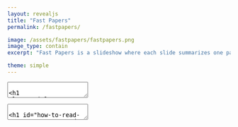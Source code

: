 ```yaml
---
layout: revealjs
title: "Fast Papers"
permalink: /fastpapers/

image: /assets/fastpapers/fastpapers.png
image_type: contain
excerpt: "Fast Papers is a slideshow where each slide summarizes one paper with few sentences and some graphics."

theme: simple
---
```


<style>
.reveal h1 {
  margin-bottom: 0;
}
.fastpapers__source {
  margin: 0 !important;
}
.fastpapers__tags {
  line-height: 0.5;
  margin-bottom: 0.5em;
}
.fastpapers__tags__tag {
  font-size: 12px;
  padding: 3px 5px;
  letter-spacing: 0;
  border-radius: 5px;
  line-height: 0.5;
}
h1 .fastpapers__tags__tag {
  font-family: "Lato", sans-serif;
  font-size: 24px;
  padding: 6px 10px;
  letter-spacing: 0;
  border-radius: 5px;
  line-height: 0.5;
}
/* Hex codes from https://digitalsynopsis.com/design/minimal-web-color-palettes-combination-hex-code/ */
.fastpapers__tags .fastpapers__tags__tag--venue {
  background-color: #355C7D;
  color: white !important;
}
.fastpapers__tags .fastpapers__tags__tag--venue:before {
  content: '🏬';
}
.fastpapers__tags .fastpapers__tags__tag--topic {
  background-color: #C06C84;
  color: white !important;
}
.fastpapers__tags .fastpapers__tags__tag--topic:before {
  content: '🔍';
}
</style>





<section class="center" data-markdown><textarea data-template>

<h1 class="title">Fast Papers</h1>


Seungjae Ryan Lee / [endtoendAI](https://www.endtoend.ai)

Each slide summarizes a paper with few sentences and some graphics.

<div class="w60">
  <img style="margin: 0;" src="{{ absolute_url }}/assets/fastpapers/phd092815s.gif" alt="">
  <p style="margin: 0; opacity: 0.5;">"Piled Higher and Deeper" by Jorge Cham www.phdcomics.com</p>
</div>

</textarea></section>








<section id="how-to-read" style="height: 100%" data-markdown><textarea data-template>

# How to Read Papers

<iframe style="width: 100%; height: 80%;" src="https://www.youtube.com/embed/733m6qBH-jI" frameborder="0" allow="accelerometer; autoplay; encrypted-media; gyroscope; picture-in-picture" allowfullscreen></iframe>

</textarea></section>






<section id="toc" data-markdown><textarea data-template>

# Table of Contents
1. [Observational Overfitting in Reinforcement Learning](#obs-overfit)
2. [Implementation Matters in Deep RL: A Case Study on PPO and TRPO](#implementation-matters)

</textarea></section>






<section>

  <section id="venues" data-markdown><textarea data-template>

  # Venues

  <ol>
  <li><div class="fastpapers__tags"><a class="fastpapers__tags__tag fastpapers__tags__tag--venue" href="#venue-iclr2020">ICLR2020</a></div></li>
  </ol>

  </textarea></section>



  <section id="venue-iclr2020" data-markdown><textarea data-template>

  <h1><div class="fastpapers__tags"><a class="fastpapers__tags__tag fastpapers__tags__tag--venue" href="#venue-iclr2020">ICLR2020</a></div></h1>

  1. [Observational Overfitting in Reinforcement Learning](#obs-overfit)
  2. [Implementation Matters in Deep RL: A Case Study on PPO and TRPO](#implementation-matters)

  </textarea></section>

</section>





<section>

  <section id="topics" data-markdown><textarea data-template>

  # Topics

  <ol>
  <li><div class="fastpapers__tags"><a class="fastpapers__tags__tag fastpapers__tags__tag--topic" href="#topic-reinforcement-learning">Reinforcement Learning</a></div></li>
  </ol>

  </textarea></section>



  <section id="topic-reinforcement-learning" data-markdown><textarea data-template>

  <h1><div class="fastpapers__tags"><a class="fastpapers__tags__tag fastpapers__tags__tag--topic" href="#topic-reinforcement-learning">Reinforcement Learning</a></div></h1>

  1. [Observational Overfitting in Reinforcement Learning](#obs-overfit)
  2. [Implementation Matters in Deep RL: A Case Study on PPO and TRPO](#implementation-matters)

  </textarea></section>

</section>













<section id="obs-overfit" data-markdown><textarea data-template>

# Observational Overfitting in Reinforcement Learning

<p class="fastpapers__source">
<span class="fastpapers__source__authors">Song et al., 2019</span>
|
<a class="fastpapers__source__link" href="https://arxiv.org/abs/1912.02975">https://arxiv.org/abs/1912.02975</a>
</p>

<div class="fastpapers__tags">
<a class="fastpapers__tags__tag fastpapers__tags__tag--venue" href="#venue-iclr2020">ICLR2020</a>
<a class="fastpapers__tags__tag fastpapers__tags__tag--topic" href="#topic-reinforcement-learning">Reinforcement Learning</a>
</div>

<div class="w60">
  <img src="{{ absolute_url }}/assets/fastpapers/obs-overfit/obs_overfit.png" alt="">
</div>

- Agents can overfit to parts of observation irrelevant to MDP dynamics such as the scoreboard or the background, as they are correlated with progress.
- Observational overfitting hurts agent's generalization.
- Overparametrization can mitigate observational overfitting and improve generalization.

</textarea></section>




<section id="implementation-matters" data-markdown><textarea data-template>

# Implementation Matters in Deep RL: A Case Study on PPO and TRPO

<p class="fastpapers__source">
<span class="fastpapers__source__authors">Engstrom et al., 2019</span>
|
<a class="fastpapers__source__link" href="https://openreview.net/forum?id=r1etN1rtPB">https://openreview.net/forum?id=r1etN1rtPB</a>
</p>

<div class="fastpapers__tags">
<a class="fastpapers__tags__tag fastpapers__tags__tag--venue" href="#venue-iclr2020">ICLR2020</a>
<a class="fastpapers__tags__tag fastpapers__tags__tag--topic" href="#topic-reinforcement-learning">Reinforcement Learning</a>
</div>

<div >
  <img class="w40" src="{{ absolute_url }}/assets/fastpapers/implementation-matters/definition.png" alt="">
  <img class="w50" src="{{ absolute_url }}/assets/fastpapers/implementation-matters/table23.png" alt="">
</div>

- Proximal Policy Optimization (PPO) has a lot of "code-level optimizations" such as value function clipping, reward scaling, orthogonal initialization, layer scaling, and learning rate annealing.
- An ablation study shows that the clipping objective of PPO is not as important as its code-level optimizations. 
  - PPO without clipped objective (PPO-NoClip) achieves similar performance to PPO.
  - TRPO with the "code-level optimizations" (TRPO+) performs better than PPO in 3 of 4 tasks.
- The clipped objective fails to maintain the KL-based trust region of PPO, but it is maintained by its code-level optimizations.

</textarea></section>
